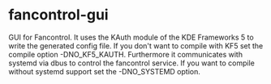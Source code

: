 # fancontrol-gui
GUI for Fancontrol. 
It uses the KAuth module of the KDE Frameworks 5 to write the generated config file. 
If you don't want to compile with KF5 set the compile option -DNO_KF5_KAUTH. 
Furthermore it communicates with systemd via dbus to control the fancontrol service. 
If you want to compile without systemd support set the -DNO_SYSTEMD option.
